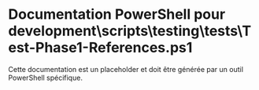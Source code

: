 # Documentation PowerShell pour development\scripts\testing\tests\Test-Phase1-References.ps1

Cette documentation est un placeholder et doit être générée par un outil PowerShell spécifique.
